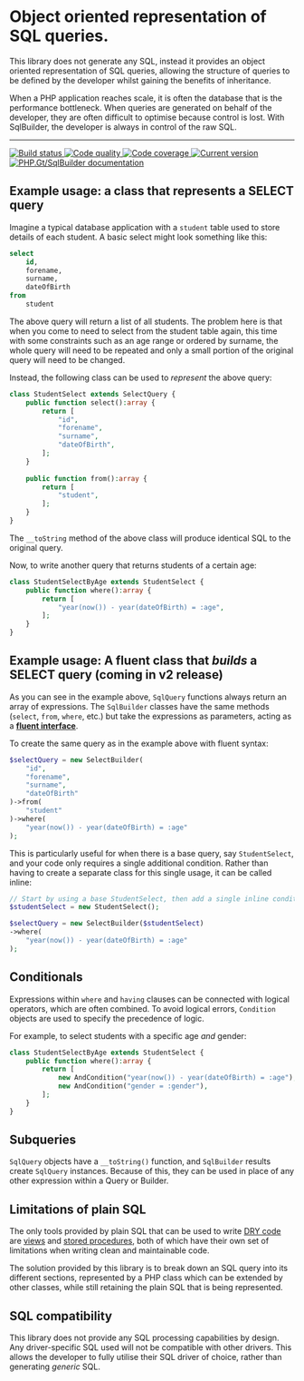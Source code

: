 Object oriented representation of SQL queries.
==============================================

This library does not generate any SQL, instead it provides an object oriented representation of SQL queries, allowing the structure of queries to be defined by the developer whilst gaining the benefits of inheritance.

When a PHP application reaches scale, it is often the database that is the performance bottleneck. When queries are generated on behalf of the developer, they are often difficult to optimise because control is lost. With SqlBuilder, the developer is always in control of the raw SQL.

***

<a href="https://github.com/PhpGt/SqlBuilder/actions" target="_blank">
	<img src="https://badge.status.php.gt/sqlbuilder-build.svg" alt="Build status" />
</a>
<a href="https://scrutinizer-ci.com/g/PhpGt/SqlBuilder" target="_blank">
	<img src="https://badge.status.php.gt/sqlbuilder-quality.svg" alt="Code quality" />
</a>
<a href="https://scrutinizer-ci.com/g/PhpGt/SqlBuilder" target="_blank">
	<img src="https://badge.status.php.gt/sqlbuilder-coverage.svg" alt="Code coverage" />
</a>
<a href="https://packagist.org/packages/PhpGt/SqlBuilder" target="_blank">
	<img src="https://badge.status.php.gt/sqlbuilder-version.svg" alt="Current version" />
</a>
<a href="http://www.php.gt/sqlbuilder" target="_blank">
	<img src="https://badge.status.php.gt/sqlbuilder-docs.svg" alt="PHP.Gt/SqlBuilder documentation" />
</a>

Example usage: a class that represents a SELECT query
-----------------------------------------------------

Imagine a typical database application with a `student` table used to store details of each student. A basic select might look something like this:

```sql
select
	id,
	forename,
	surname,
	dateOfBirth
from
	student
```

The above query will return a list of all students. The problem here is that when you come to need to select from the student table again, this time with some constraints such as an age range or ordered by surname, the whole query will need to be repeated and only a small portion of the original query will need to be changed.

Instead, the following class can be used to _represent_ the above query:

```php
class StudentSelect extends SelectQuery {
	public function select():array {
		return [
			"id",
			"forename",
			"surname",
			"dateOfBirth",
		];
	}
	
	public function from():array {
		return [
			"student",
		];
	}
}
```

The `__toString` method of the above class will produce identical SQL to the original query.

Now, to write another query that returns students of a certain age:

```php
class StudentSelectByAge extends StudentSelect {
	public function where():array {
		return [
			"year(now()) - year(dateOfBirth) = :age",
		];
	}
}
```

Example usage: A fluent class that _builds_ a SELECT query (coming in v2 release)
---------------------------------------------------------------------------------

As you can see in the example above, `SqlQuery` functions always return an array of expressions. The `SqlBuilder` classes have the same methods (`select`, `from`, `where`, etc.) but take the expressions as parameters, acting as a **[fluent interface][fluent]**. 

To create the same query as in the example above with fluent syntax:

```php
$selectQuery = new SelectBuilder(
	"id",
	"forename",
	"surname",
	"dateOfBirth"
)->from(
	"student"
)->where(
	"year(now()) - year(dateOfBirth) = :age"
);
```

This is particularly useful for when there is a base query, say `StudentSelect`, and your code only requires a single additional condition. Rather than having to create a separate class for this single usage, it can be called inline:

```php
// Start by using a base StudentSelect, then add a single inline condition to it.
$studentSelect = new StudentSelect(); 

$selectQuery = new SelectBuilder($studentSelect)
->where(
	"year(now()) - year(dateOfBirth) = :age"
);
```


Conditionals
------------

Expressions within `where` and `having` clauses can be connected with logical operators, which are often combined. To avoid logical errors, `Condition` objects are used to specify the precedence of logic.

For example, to select students with a specific age _and_ gender:

```php
class StudentSelectByAge extends StudentSelect {
	public function where():array {
		return [
			new AndCondition("year(now()) - year(dateOfBirth) = :age"),
			new AndCondition("gender = :gender"),
		];
	}
}
```

Subqueries
----------

`SqlQuery` objects have a `__toString()` function, and `SqlBuilder` results create `SqlQuery` instances. Because of this, they can be used in place of any other expression within a Query or Builder.

Limitations of plain SQL
------------------------

The only tools provided by plain SQL that can be used to write [DRY code][dry] are [views][view] and [stored procedures][stored-procedure], both of which have their own set of limitations when writing clean and maintainable code.

The solution provided by this library is to break down an SQL query into its different sections, represented by a PHP class which can be extended by other classes, while still retaining the plain SQL that is being represented.

SQL compatibility
-----------------

This library does not provide any SQL processing capabilities by design. Any driver-specific SQL used will not be compatible with other drivers. This allows the developer to fully utilise their SQL driver of choice, rather than generating _generic_ SQL.

[dry]: https://en.wikipedia.org/wiki/Don%27t_repeat_yourself
[view]: https://en.wikipedia.org/wiki/View_(SQL)
[stored-procedure]: https://en.wikipedia.org/wiki/Stored_procedure
[fluent]: https://en.wikipedia.org/wiki/Fluent_interface
